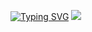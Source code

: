 [![Typing SVG](https://readme-typing-svg.demolab.com?font=Anta&weight=100&size=30&pause=1000&color=F70000&random=false&width=435&lines=Nothing+any+good+isn't+hard)](https://git.io/typing-svg)  <img src="https://komarev.com/ghpvc/?username=a8m5d&style=for-the-badge&color=red&base=15">
</a>
